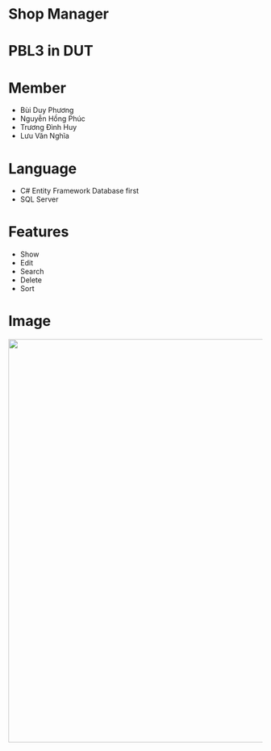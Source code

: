 # Shop Manager
# PBL3 in DUT
# Member
- Bùi Duy Phương
- Nguyễn Hồng Phúc
- Trương Đình Huy
- Lưu Văn Nghĩa
# Language
- C# Entity Framework Database first
- SQL Server
# Features
- Show
- Edit
- Search
- Delete
- Sort 
# Image
<p align="center">
<img src="https://user-images.githubusercontent.com/65779951/148798302-b154e0c4-1310-47b4-8fc4-32c2fb10f106.png"  width="800" />
</p>

